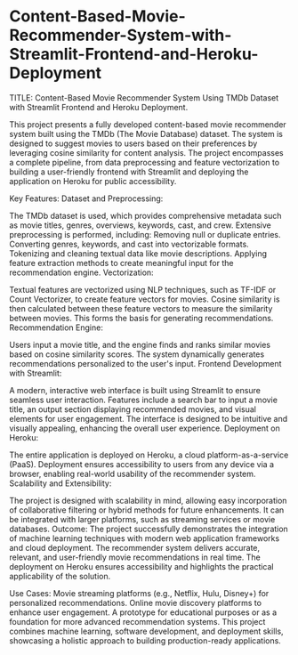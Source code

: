 # Content-Based-Movie-Recommender-System-with-Streamlit-Frontend-and-Heroku-Deployment
TITLE: Content-Based Movie Recommender System Using TMDb Dataset with Streamlit Frontend and Heroku Deployment.

This project presents a fully developed content-based movie recommender system built using the TMDb (The Movie Database) dataset. The system is designed to suggest movies to users based on their preferences by leveraging cosine similarity for content analysis. The project encompasses a complete pipeline, from data preprocessing and feature vectorization to building a user-friendly frontend with Streamlit and deploying the application on Heroku for public accessibility.

Key Features:
Dataset and Preprocessing:

The TMDb dataset is used, which provides comprehensive metadata such as movie titles, genres, overviews, keywords, cast, and crew.
Extensive preprocessing is performed, including:
Removing null or duplicate entries.
Converting genres, keywords, and cast into vectorizable formats.
Tokenizing and cleaning textual data like movie descriptions.
Applying feature extraction methods to create meaningful input for the recommendation engine.
Vectorization:

Textual features are vectorized using NLP techniques, such as TF-IDF or Count Vectorizer, to create feature vectors for movies.
Cosine similarity is then calculated between these feature vectors to measure the similarity between movies. This forms the basis for generating recommendations.
Recommendation Engine:

Users input a movie title, and the engine finds and ranks similar movies based on cosine similarity scores.
The system dynamically generates recommendations personalized to the user's input.
Frontend Development with Streamlit:

A modern, interactive web interface is built using Streamlit to ensure seamless user interaction.
Features include a search bar to input a movie title, an output section displaying recommended movies, and visual elements for user engagement.
The interface is designed to be intuitive and visually appealing, enhancing the overall user experience.
Deployment on Heroku:

The entire application is deployed on Heroku, a cloud platform-as-a-service (PaaS).
Deployment ensures accessibility to users from any device via a browser, enabling real-world usability of the recommender system.
Scalability and Extensibility:

The project is designed with scalability in mind, allowing easy incorporation of collaborative filtering or hybrid methods for future enhancements.
It can be integrated with larger platforms, such as streaming services or movie databases.
Outcome:
The project successfully demonstrates the integration of machine learning techniques with modern web application frameworks and cloud deployment. The recommender system delivers accurate, relevant, and user-friendly movie recommendations in real time. The deployment on Heroku ensures accessibility and highlights the practical applicability of the solution.

Use Cases:
Movie streaming platforms (e.g., Netflix, Hulu, Disney+) for personalized recommendations.
Online movie discovery platforms to enhance user engagement.
A prototype for educational purposes or as a foundation for more advanced recommendation systems.
This project combines machine learning, software development, and deployment skills, showcasing a holistic approach to building production-ready applications.

